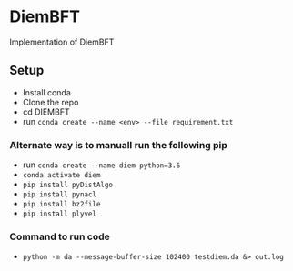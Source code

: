 # DiemBFT
Implementation of DiemBFT


## Setup 
- Install conda 
- Clone the repo
- cd DIEMBFT
- run ``` conda create --name <env> --file requirement.txt ```
### Alternate way is to manuall run the following pip
- run  ``` conda create --name diem python=3.6  ```
- ``` conda activate diem ```
- ``` pip install pyDistAlgo ```
- ``` pip install pynacl ```
- ``` pip install bz2file ```
- ``` pip install plyvel ```

### Command to run code
- ``` python -m da --message-buffer-size 102400 testdiem.da &> out.log  ```